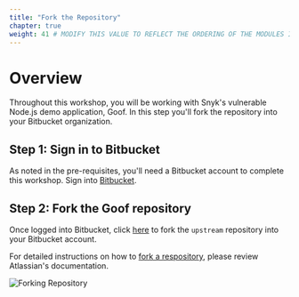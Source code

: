 ```yaml
---
title: "Fork the Repository"
chapter: true
weight: 41 # MODIFY THIS VALUE TO REFLECT THE ORDERING OF THE MODULES IF APPLICABLE
---
```


# Overview
Throughout this workshop, you will be working with Snyk's vulnerable Node.js demo application, Goof. In this step you'll fork the repository into your Bitbucket organization. 

## Step 1: Sign in to Bitbucket
As noted in the pre-requisites, you'll need a Bitbucket account to complete this workshop. Sign into [Bitbucket](https://bitbucket.org).

## Step 2: Fork the Goof repository
Once logged into Bitbucket, click [here](https://bitbucket.org/snyk/patterns-library-atlassian-aws/fork) to fork the `upstream` repository into your Bitbucket account. 

For detailed instructions on how to [fork a respository](https://support.atlassian.com/bitbucket-cloud/docs/fork-a-repository/), 
please review Atlassian's documentation.

![Forking Repository](/images/atlassian-fork.png)

